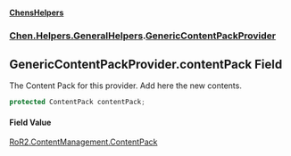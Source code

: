 #### [ChensHelpers](index 'index')
### [Chen.Helpers.GeneralHelpers](Chen_Helpers_GeneralHelpers 'Chen.Helpers.GeneralHelpers').[GenericContentPackProvider](Chen_Helpers_GeneralHelpers_GenericContentPackProvider 'Chen.Helpers.GeneralHelpers.GenericContentPackProvider')
## GenericContentPackProvider.contentPack Field
The Content Pack for this provider. Add here the new contents.  
```csharp
protected ContentPack contentPack;
```
#### Field Value
[RoR2.ContentManagement.ContentPack](https://docs.microsoft.com/en-us/dotnet/api/RoR2.ContentManagement.ContentPack 'RoR2.ContentManagement.ContentPack')
